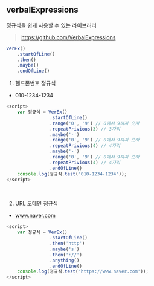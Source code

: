 ## verbalExpressions
정규식을 쉽게 사용할 수 있는 라이브러리<br>

>https://github.com/VerbalExpressions

~~~javascript
VerEx()
    .startOfLine()
    .then()
    .maybe()
    .endOfLine()
~~~

1. 핸드폰번호 정규식
- 010-1234-1234
```javascript
<script>
    var 정규식 = VerEx()
                .startOfLine()
                .range('0', '9') // 0에서 9까지 숫자
                .repeatPrivious(3) // 3자리
                .maybe('-')
                .range('0', '9') // 0에서 9까지 숫자
                .repeatPrivious(4) // 4자리
                .maybe('-')
                .range('0', '9') // 0에서 9까지 숫자
                .repeatPrivious(4) // 4자리
                .endOfLine()
    console.log(정규식.test('010-1234-1234'));
</script>
```

<br>

2. URL 도메인 정규식
- www.naver.com
```javascript
<script>
    var 정규식 = VerEx()
                .startOfLine()
                .then('http')
                .maybe('s')
                .then('://')
                .anything()
                .endOfLine()
    console.log(정규식.test('https://www.naver.com'));
</script>
```